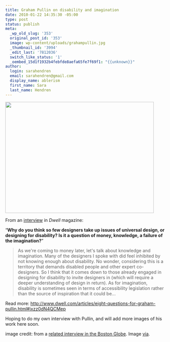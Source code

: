 ```yaml
---
title: Graham Pullin on disability and imagination
date: 2010-01-22 14:35:30 -05:00
type: post
status: publish
meta:
  _wp_old_slug: '353'
  original_post_id: '353'
  image: wp-content/uploads/grahampullin.jpg
  _thumbnail_id: '3994'
  _edit_last: '7812036'
  switch_like_status: '1'
  _oembed_15d1f1932b4febfde8aefa65fe7f69f1: "{{unknown}}"
author:
  login: sarahendren
  email: sarahendren@gmail.com
  display_name: ablerism
  first_name: Sara
  last_name: Hendren
---
```


<p><a href="http://ablersite.files.wordpress.com/2010/01/pullin_book_interior.jpg"><img class="alignnone size-full wp-image-3994" title="pullin_book_interior" src="{{ site.baseurl }}/uploads/pullin_book_interior.jpg" alt="" width="468" height="351" /></a></p>
<p>From an <a href="http://www.dwell.com/articles/eight-questions-for-graham-pullin.html">interview</a> in <em>Dwell</em> magazine:</p>
<p><q><strong>Why do you think so few designers take up issues of universal design, or designing for disability? Is it a question of money, knowledge, a failure of the imagination?</strong></q></p>
<blockquote><p>As we're coming to money later, let's talk about knowledge and imagination. Many of the designers I spoke with did feel inhibited by not knowing enough about disability. No wonder, considering this is a territory that demands disabled people and other expert co-designers. So I think that it comes down to those already engaged in designing for disability to invite designers in (which will require a deeper understanding of design in return). As for imagination, disability is sometimes seen in terms of accessibility legislation rather than the source of inspiration that it could be...</p></blockquote>
<p>Read more: <a href="http://www.dwell.com/articles/eight-questions-for-graham-pullin.html#ixzz0dN4QCMep">http://www.dwell.com/articles/eight-questions-for-graham-pullin.html#ixzz0dN4QCMep</a></p>
<p>Hoping to do my own interview with Pullin, and will add more images of his work here soon.</p>
<p>image credit: from a <a href="http://www.boston.com/bostonglobe/ideas/articles/2009/03/15/a_talk_with_graham_pullin/">related interview in the Boston Globe</a>. Image <a href="http://www.core77.com/blog/book_reviews/book_review_design_meets_disability_by_graham_pullin_15597.asp">via</a>.</p>
